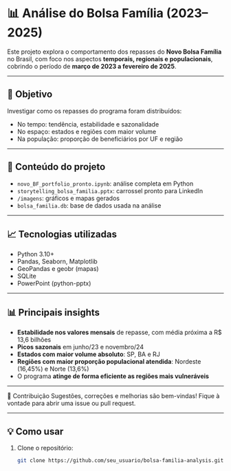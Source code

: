 # 📊 Análise do Bolsa Família (2023–2025)

Este projeto explora o comportamento dos repasses do **Novo Bolsa Família** no Brasil, com foco nos aspectos **temporais, regionais e populacionais**, cobrindo o período de **março de 2023 a fevereiro de 2025**.

---

## 🎯 Objetivo

Investigar como os repasses do programa foram distribuídos:

- No tempo: tendência, estabilidade e sazonalidade
- No espaço: estados e regiões com maior volume
- Na população: proporção de beneficiários por UF e região

---

## 📁 Conteúdo do projeto

- `novo_BF_portfolio_pronto.ipynb`: análise completa em Python
- `storytelling_bolsa_familia.pptx`: carrossel pronto para LinkedIn
- `/imagens`: gráficos e mapas gerados
- `bolsa_familia.db`: base de dados usada na análise

---

## 📈 Tecnologias utilizadas

- Python 3.10+
- Pandas, Seaborn, Matplotlib
- GeoPandas e geobr (mapas)
- SQLite
- PowerPoint (python-pptx)

---

## 📊 Principais insights

- **Estabilidade nos valores mensais** de repasse, com média próxima a R$ 13,6 bilhões
- **Picos sazonais** em junho/23 e novembro/24
- **Estados com maior volume absoluto**: SP, BA e RJ
- **Regiões com maior proporção populacional atendida**: Nordeste (16,45%) e Norte (13,6%)
- O programa **atinge de forma eficiente as regiões mais vulneráveis**

---

🙌 Contribuição
Sugestões, correções e melhorias são bem-vindas!
Fique à vontade para abrir uma issue ou pull request.

---

## 💡 Como usar

1. Clone o repositório:
   ```bash
   git clone https://github.com/seu_usuario/bolsa-familia-analysis.git

